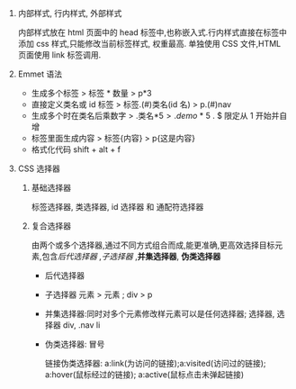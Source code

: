  

1. 内部样式, 行内样式, 外部样式

   内部样式放在 html 页面中的 head 标签中,也称嵌入式.行内样式直接在标签中添加 css 样式,只能修改当前标签样式, 权重最高. 单独使用 CSS 文件,HTML 页面使用 link 标签调用.

2. Emmet 语法

   * 生成多个标签 > 标签 * 数量 > p*3
   * 直接定义类名或 id 标签 > 标签.(#)类名(id 名) > p.(#)nav
   * 生成多个时在类名后乘数字 > .类名$*5 > .demo$ * 5 . $ 限定从 1 开始并自增
   * 标签里面生成内容 > 标签{内容} > p{这是内容}
   * 格式化代码 shift + alt + f

3. CSS 选择器

   1. 基础选择器

      标签选择器, 类选择器, id 选择器 和 通配符选择器

   2. 复合选择器

      由两个或多个选择器,通过不同方式组合而成,能更准确,更高效选择目标元素,包含*后代选择器* ,*子选择器* ,**并集选择器**, **伪类选择器**

      * 后代选择器

      * 子选择器 元素 > 元素 ; div > p

      * 并集选择器:同时对多个元素修改样元素可以是任何选择器; 选择器, 选择器   div, .nav li

      * 伪类选择器: 冒号

        链接伪类选择器: a:link(为访问的链接);a:visited(访问过的链接); a:hover(鼠标经过的链接); a:active(鼠标点击未弹起链接)

